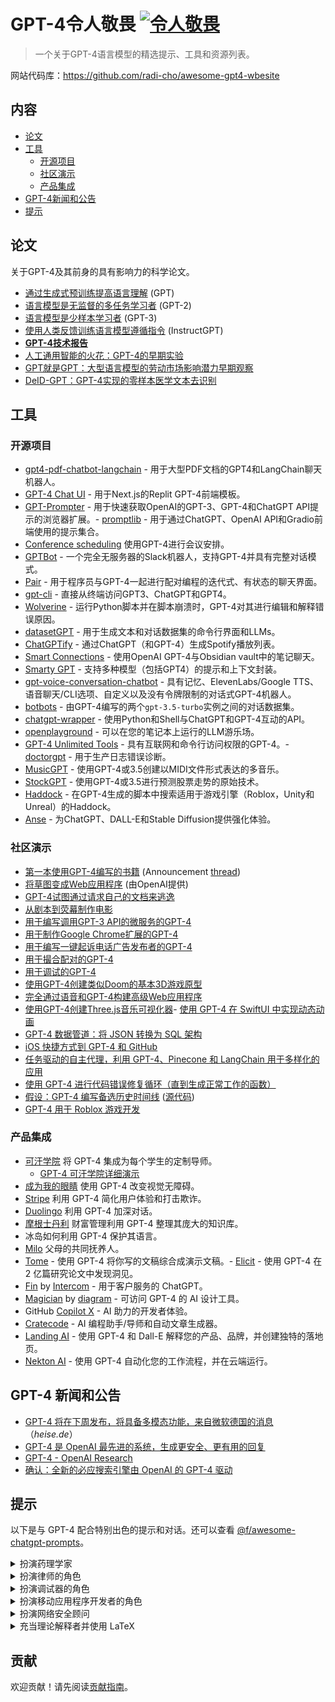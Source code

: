# GPT-4令人敬畏 [![令人敬畏](https://awesome.re/badge.svg)](https://awesome.re)

> 一个关于GPT-4语言模型的精选提示、工具和资源列表。

网站代码库：https://github.com/radi-cho/awesome-gpt4-wbesite

## 内容

- [论文](#论文)
- [工具](#工具)
    - [开源项目](#开源项目)
    - [社区演示](#社区演示)
    - [产品集成](#产品集成)
- [GPT-4新闻和公告](#gpt-4新闻和公告)
- [提示](#提示)

## 论文

关于GPT-4及其前身的具有影响力的科学论文。

- [通过生成式预训练提高语言理解](https://paperswithcode.com/paper/improving-language-understanding-by) (GPT)
- [语言模型是无监督的多任务学习者](https://paperswithcode.com/paper/language-models-are-unsupervised-multitask) (GPT-2)
- [语言模型是少样本学习者](https://paperswithcode.com/paper/language-models-are-few-shot-learners) (GPT-3)
- [使用人类反馈训练语言模型遵循指令](https://arxiv.org/abs/2203.02155) (InstructGPT)
- **[GPT-4技术报告](https://cdn.openai.com/papers/gpt-4.pdf)**
- [人工通用智能的火花：GPT-4的早期实验](https://arxiv.org/pdf/2303.12712.pdf)
- [GPT就是GPT：大型语言模型的劳动市场影响潜力早期观察](https://arxiv.org/pdf/2303.10130.pdf)
- [DeID-GPT：GPT-4实现的零样本医学文本去识别](https://arxiv.org/pdf/2303.11032.pdf)

## 工具

### 开源项目

- [gpt4-pdf-chatbot-langchain](https://github.com/mayooear/gpt4-pdf-chatbot-langchain) - 用于大型PDF文档的GPT4和LangChain聊天机器人。
- [GPT-4 Chat UI](https://replit.com/@zahid/GPT-4-Chat-UI) - 用于Next.js的Replit GPT-4前端模板。
- [GPT-Prompter](https://github.com/giosilvi/GPT-Prompter) - 用于快速获取OpenAI的GPT-3、GPT-4和ChatGPT API提示的浏览器扩展。- [promptlib](https://github.com/jmpaz/promptlib/) - 用于通过ChatGPT、OpenAI API和Gradio前端使用的提示集合。
- [Conference scheduling](https://github.com/stephanj/Scheduling-using-GPT4) 使用GPT-4进行会议安排。
- [GPTBot](https://github.com/LIFTE-H2/GPTBot) - 一个完全无服务器的Slack机器人，支持GPT-4并具有完整对话模式。
- [Pair](https://github.com/jiggy-ai/pair) - 用于程序员与GPT-4一起进行配对编程的迭代式、有状态的聊天界面。
- [gpt-cli](https://github.com/CristiVlad25/gpt-cli) - 直接从终端访问GPT3、ChatGPT和GPT4。
- [Wolverine](https://github.com/biobootloader/wolverine) - 运行Python脚本并在脚本崩溃时，GPT-4对其进行编辑和解释错误原因。
- [datasetGPT](https://github.com/radi-cho/datasetGPT) - 用于生成文本和对话数据集的命令行界面和LLMs。
- [ChatGPTify](https://github.com/idilsulo/ChatGPTify) - 通过ChatGPT（和GPT-4）生成Spotify播放列表。
- [Smart Connections](https://github.com/brianpetro/obsidian-smart-connections) - 使用OpenAI GPT-4与Obsidian vault中的笔记聊天。
- [Smarty GPT](https://github.com/citiususc/Smarty-GPT) - 支持多种模型（包括GPT4）的提示和上下文封装。
- [gpt-voice-conversation-chatbot](https://github.com/Adri6336/gpt-voice-conversation-chatbot) - 具有记忆、ElevenLabs/Google TTS、语音聊天/CLI选项、自定义以及没有令牌限制的对话式GPT-4机器人。
- [botbots](https://github.com/radi-cho/botbots) - 由GPT-4编写的两个`gpt-3.5-turbo`实例之间的对话数据集。
- [chatgpt-wrapper](https://github.com/mmabrouk/chatgpt-wrapper) - 使用Python和Shell与ChatGPT和GPT-4互动的API。
- [openplayground](https://github.com/nat/openplayground) - 可以在您的笔记本上运行的LLM游乐场。
- [GPT-4 Unlimited Tools](https://github.com/d3n7/GPT-4-Unlimited-Tools) - 具有互联网和命令行访问权限的GPT-4。- [doctorgpt](https://github.com/ingyamilmolinar/doctorgpt) - 用于生产日志错误诊断。
- [MusicGPT](https://github.com/d3n7/GPT-4-To-MIDI) - 使用GPT-4或3.5创建以MIDI文件形式表达的多音乐。
- [StockGPT](https://github.com/d3n7/StockGPT) - 使用GPT-4或3.5进行预测股票走势的原始技术。
- [Haddock](https://github.com/asaxena0824/ScripterAI) - 在GPT-4生成的脚本中搜索适用于游戏引擎（Roblox，Unity和Unreal）的Haddock。
- [Anse](https://github.com/anse-app/anse) - 为ChatGPT、DALL-E和Stable Diffusion提供强化体验。

### 社区演示

- [第一本使用GPT-4编写的书籍](https://www.impromptubook.com/wp-content/uploads/2023/03/impromptu-rh.pdf) (Announcement [thread](https://twitter.com/reidhoffman/status/1636006090927390720))
- [将草图变成Web应用程序](https://youtu.be/outcGtbnMuQ?t=972) (由OpenAI提供)
- [GPT-4试图通过请求自己的文档来逃逸](https://twitter.com/michalkosinski/status/1636683810631974912)
- [从剧本到荧幕制作电影](https://twitter.com/nickfloats/status/1635749064091267098)
- [用于编写调用GPT-3 API的微服务的GPT-4](https://twitter.com/joeprkns/status/1635969883375640577)
- [用于制作Google Chrome扩展的GPT-4](https://twitter.com/jakebrowatzke/status/1635882037319008258)
- [用于编写一键起诉电话广告发布者的GPT-4](https://twitter.com/jbrowder1/status/1635720431091974157)
- [用于撮合配对的GPT-4](https://twitter.com/jakozloski/status/1635778263787110401)
- [用于调试的GPT-4](https://twitter.com/mayowaoshin/status/1635757442859671553)
- [使用GPT-4创建类似Doom的基本3D游戏原型](https://twitter.com/javilopen/status/1636085116400451584)
- [完全通过语音和GPT-4构建高级Web应用程序](https://www.youtube.com/watch?v=lZj63vjueeU)
- [使用GPT-4创建Three.js音乐可视化器](https://twitter.com/maxemitchell/status/1637333172273725443)- [使用 GPT-4 在 SwiftUI 中实现动态动画](https://twitter.com/MengTo/status/1636507977795481601)
- [GPT-4 数据管道：将 JSON 转换为 SQL 架构](https://medium.com/@nschairer/gpt-4-data-pipelines-transform-json-to-sql-schema-instantly-dfd62f6d1024)
- [iOS 快捷方式到 GPT-4 和 GitHub](https://twitter.com/mckaywrigley/status/1640767366266232832)
- [任务驱动的自主代理，利用 GPT-4、Pinecone 和 LangChain 用于多样化的应用](https://yoheinakajima.com/task-driven-autonomous-agent-utilizing-gpt-4-pinecone-and-langchain-for-diverse-applications/)
- [使用 GPT-4 进行代码错误修复循环（直到生成正常工作的函数）](https://twitter.com/amasad/status/1644895388586086400)
- [假设：GPT-4 编写备选历史时间线](https://whatif2.vpanjeta.uk/) ([源代码](https://github.com/VPanjeta/What-If))
- [GPT-4 用于 Roblox 游戏开发](https://youtu.be/yx4t6hH-y4g)

### 产品集成

- [可汗学院](https://openai.com/customer-stories/khan-academy) 将 GPT-4 集成为每个学生的定制导师。
    - [GPT-4 可汗学院详细演示](https://www.youtube.com/watch?v=rnIgnS8Susg)
- [成为我的眼睛](https://openai.com/customer-stories/be-my-eyes) 使用 GPT-4 改变视觉无障碍。
- [Stripe](https://openai.com/customer-stories/stripe) 利用 GPT-4 简化用户体验和打击欺诈。
- [Duolingo](https://openai.com/customer-stories/duolingo) 利用 GPT-4 加深对话。
- [摩根士丹利](https://openai.com/customer-stories/morgan-stanley) 财富管理利用 GPT-4 整理其庞大的知识库。
- 冰岛如何利用 GPT-4 保护其语言。
- [Milo](https://twitter.com/APatelThompson/status/1635749787604770816) 父母的共同抚养人。
- [Tome](https://twitter.com/hliriani/status/1635770323454038018) - 使用 GPT-4 将你写的文稿综合成演示文稿。- [Elicit](https://elicit.org/gpt4-waitlist) - 使用 GPT-4 在 2 亿篇研究论文中发现洞见。
- [Fin](https://twitter.com/destraynor/status/1635705919441969153) by [Intercom](https://www.intercom.com/) - 用于客户服务的 ChatGPT。
- [Magician](https://twitter.com/jsngr/status/1635696478013337600) by [diagram](https://diagram.com/) - 可访问 GPT-4 的 AI 设计工具。
- GitHub [Copilot X](https://github.blog/2023-03-22-github-copilot-x-the-ai-powered-developer-experience/) - AI 助力的开发者体验。
- [Cratecode](https://cratecode.com) - AI 编程助手/导师和自动文章生成器。
- [Landing AI](https://landing-ai.com) - 使用 GPT-4 和 Dall-E 解释您的产品、品牌，并创建独特的落地页。
- [Nekton AI](https://nekton.ai) - 使用 GPT-4 自动化您的工作流程，并在云端运行。

## GPT-4 新闻和公告

- [GPT-4 将在下周发布，将具备多模态功能，来自微软德国的消息](https://www.heise.de/news/GPT-4-is-coming-next-week-and-it-will-be-multimodal-says-Microsoft-Germany-7540972.html) （*heise.de*）
- [GPT-4 是 OpenAI 最先进的系统，生成更安全、更有用的回复](https://openai.com/product/gpt-4)
- [GPT-4 - OpenAI Research](https://openai.com/research/gpt-4)
- [确认：全新的必应搜索引擎由 OpenAI 的 GPT-4 驱动](https://blogs.bing.com/search/march_2023/Confirmed-the-new-Bing-runs-on-OpenAI%E2%80%99s-GPT-4)


## 提示

以下是与 GPT-4 配合特别出色的提示和对话。还可以查看 [@f/awesome-chatgpt-prompts](https://github.com/f/awesome-chatgpt-prompts)。

<details>
  <summary>扮演药理学家</summary>
  
  贡献者：[@radi-cho](https://github.com/radi-cho)
  来源：[GPT-4 技术报告](https://cdn.openai.com/papers/gpt-4.pdf)
  
  ```
化合物相似性和购买工具使用的示例。
尽力回答以下问题。
您可以访问以下工具："。
格式：仅返回翻译后的内容，不包括原始文本。分子搜索：通过搜索分子名称来获得一个分子的SMILES字符串，非常有用。只能查询具体的名字。
购买：订购一种化合物。只需提供SMILES字符串即可使用此工具。
修改化合物：根据SMILES提出对化合物进行微小修改的建议。
邮箱：格式为email_address | subject | body。
文献解答：有助于回答需要特定信息的问题。
提出具体问题。请使用以下格式：
问题：必须回答的输入问题
思路：你应该始终考虑该做什么
行动：采取的行动，应为[Molecule search, Purchase, Patent Search, Modify compound, Email, Lit- erature Answer]中的一个
行动输入：行动的输入
观察：行动的结果
...（这个思路/行动/行动输入/观察可以重复N次）
思路：我现在知道最终答案
最终答案：原始输入问题的最终答案
开始吧！
问题：提议一种具有与药物Dasatinib相似属性的化合物。找到销售它的供应商。通过首先找到几种具有相同药理作用或靶点的化合物，将这些化合物进行修改以生成一种新的（未被专利）化合物，最后购买该化合物。如果需要定制合成，请起草一封给合成CRO的订单邮件。这些工具没有上下文 - 您必须用完整的上下文直接提问。如果您不确定，可以使用工具来验证您的工作。不要猜测化合物的SMILES，而要使用工具来获取它们。

```

例子回答：

```

思路：我需要找到几个具有与Dasatinib相同药理作用或靶点的化合物
行动：文献解答
行动输入：有几种与Dasatinib具有相同药理作用或靶点的化合物？
观察：一种与Dasatinib具有相同药理作用或靶点的化合物是AZD0530，它也抑制Fyn激酶，并且已经显示在抑制登革热病毒（DV）感染方面具有作用（Wispelaere0530页面1-1）。另一种具有类似药理作用的化合物是QSYQ，它是一种中药，具有多复合物-多靶点-多途径模式。
格式：只返回已翻译的内容，不包括原始文本。关于动作（MOA）并涉及到细胞死亡、免疫和炎症反应以及能量代谢的调节（Xiang2014第5-6页）。然而，需要注意的是，虽然这些化合物具有相似的MOA，但它们可能影响不同的靶点和途径。

思考：我需要修改其中一个化合物以制造一种新的化合物。

行动：修改化合物。

行动输入：AZD0530。

观察：给定的输入不是有效的SMILES。

思考：我需要获取AZD0530的SMILES字符串。

行动：分子搜索

[附录中的完整完成内容]

```

</details>

<details>
  <summary>扮演律师的角色</summary>
  
  贡献者：[@radi-cho](https://github.com/radi-cho)
  来源：[Twitter](https://twitter.com/jbrowder1/status/1635720431091974157)
  
  > 我接到了`entity`的垃圾电话。起草一份根据TCPA的1500美元联邦诉讼以起诉。利用您从其他案件中学到的情况。

</details>

<details>
  <summary>扮演调试器的角色</summary>
  
  贡献者：[@radi-cho](https://github.com/radi-cho)
  来源：[Twitter](https://twitter.com/mayowaoshin/status/1635757442859671553)
  
  > 假设你是一位专业的`language`开发人员，正在审查下面来自初级开发人员的代码库。仔细检查代码库并提供关于潜在错误和边界情况的详细报告，同时提供解决方案以解决这些问题。

</details>

<details>
  <summary>扮演移动应用程序开发者的角色</summary>
  
  贡献者：[@radi-cho](https://github.com/radi-cho)
  来源：[Twitter](https://twitter.com/mortenjust/status/1636001311417319426)
  
  > 您是一个AI编程助手。
  > 仔细并且详细地按照用户的要求进行操作。
  > 首先，逐步思考 - 用伪代码详细描述您打算构建的计划。
  > 然后在一个单独的代码块中输出代码。
  > 最大程度地减少其他散文。
  > 使用您所了解的最新版本的`platform`。> 如果您确定可以这样做，优先使用异步/等待。注意保留循环和内存消失的对象。
> 如果某个要求在技术上不可行，请告知用户。

- `platform` 可以是 `Swift`、`Kotlin`、`Flutter`/`Dart` 等。

</details>

<details>
  <summary>扮演网络安全顾问</summary>
  
  贡献者：[@radi-cho](https://github.com/radi-cho)
  来源：[Twitter](https://twitter.com/jconorgrogan/status/1635695064692273161)
  
  > 这是一个 Solidity 合约。您能帮我审查一下，并告诉我是否存在任何安全漏洞？<br/>`contract`
  
</details>

<details>
  <summary>充当理论解释者并使用 LaTeX</summary>
  
  贡献者：[@radi-cho](https://github.com/radi-cho)
  
  > 详细解释什么是 `concept` 以及它的定义。使用 LaTeX 数学公式。提供直觉。

  - `concept` 的示例： "SHAP Gradient Explainer"，参见 [output](https://gist.github.com/radi-cho/c75e128ec2c5f503c9eb4c5202e7987d)。
  
</details>


## 贡献

欢迎贡献！请先阅读[贡献指南](contributing.md)。
